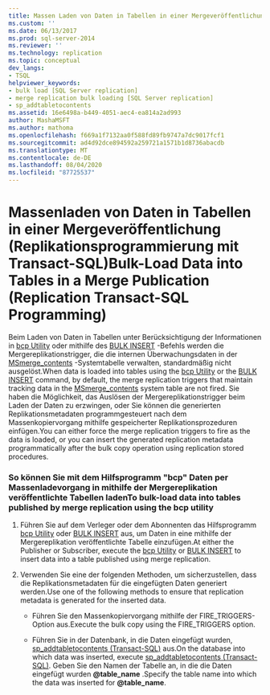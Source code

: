 ```yaml
---
title: Massen Laden von Daten in Tabellen in einer Mergeveröffentlichung (Replikations Programmierung mit Transact-SQL) | Microsoft-Dokumentation
ms.custom: ''
ms.date: 06/13/2017
ms.prod: sql-server-2014
ms.reviewer: ''
ms.technology: replication
ms.topic: conceptual
dev_langs:
- TSQL
helpviewer_keywords:
- bulk load [SQL Server replication]
- merge replication bulk loading [SQL Server replication]
- sp_addtabletocontents
ms.assetid: 16e6498a-b449-4051-aec4-ea814a2ad993
author: MashaMSFT
ms.author: mathoma
ms.openlocfilehash: f669a1f7132aa0f588fd89fb9747a7dc9017fcf1
ms.sourcegitcommit: ad4d92dce894592a259721a1571b1d8736abacdb
ms.translationtype: MT
ms.contentlocale: de-DE
ms.lasthandoff: 08/04/2020
ms.locfileid: "87725537"
---
```

# <a name="bulk-load-data-into-tables-in-a-merge-publication-replication-transact-sql-programming"></a><span data-ttu-id="33a00-102">Massenladen von Daten in Tabellen in einer Mergeveröffentlichung (Replikationsprogrammierung mit Transact-SQL)</span><span class="sxs-lookup"><span data-stu-id="33a00-102">Bulk-Load Data into Tables in a Merge Publication (Replication Transact-SQL Programming)</span></span>
  <span data-ttu-id="33a00-103">Beim Laden von Daten in Tabellen unter Berücksichtigung der Informationen in [bcp Utility](../../tools/bcp-utility.md) oder mithilfe des [BULK INSERT](/sql/t-sql/statements/bulk-insert-transact-sql) -Befehls werden die Mergereplikationstrigger, die die internen Überwachungsdaten in der [MSmerge_contents](/sql/relational-databases/system-tables/msmerge-contents-transact-sql) -Systemtabelle verwalten, standardmäßig nicht ausgelöst.</span><span class="sxs-lookup"><span data-stu-id="33a00-103">When data is loaded into tables using the [bcp Utility](../../tools/bcp-utility.md) or the [BULK INSERT](/sql/t-sql/statements/bulk-insert-transact-sql) command, by default, the merge replication triggers that maintain tracking data in the [MSmerge_contents](/sql/relational-databases/system-tables/msmerge-contents-transact-sql) system table are not fired.</span></span> <span data-ttu-id="33a00-104">Sie haben die Möglichkeit, das Auslösen der Mergereplikationstrigger beim Laden der Daten zu erzwingen, oder Sie können die generierten Replikationsmetadaten programmgesteuert nach dem Massenkopiervorgang mithilfe gespeicherter Replikationsprozeduren einfügen.</span><span class="sxs-lookup"><span data-stu-id="33a00-104">You can either force the merge replication triggers to fire as the data is loaded, or you can insert the generated replication metadata programmatically after the bulk copy operation using replication stored procedures.</span></span>  
  
### <a name="to-bulk-load-data-into-tables-published-by-merge-replication-using-the-bcp-utility"></a><span data-ttu-id="33a00-105">So können Sie mit dem Hilfsprogramm "bcp" Daten per Massenladevorgang in mithilfe der Mergereplikation veröffentlichte Tabellen laden</span><span class="sxs-lookup"><span data-stu-id="33a00-105">To bulk-load data into tables published by merge replication using the bcp utility</span></span>  
  
1.  <span data-ttu-id="33a00-106">Führen Sie auf dem Verleger oder dem Abonnenten das Hilfsprogramm [bcp Utility](../../tools/bcp-utility.md) oder [BULK INSERT](/sql/t-sql/statements/bulk-insert-transact-sql) aus, um Daten in eine mithilfe der Mergereplikation veröffentlichte Tabelle einzufügen.</span><span class="sxs-lookup"><span data-stu-id="33a00-106">At either the Publisher or Subscriber, execute the [bcp Utility](../../tools/bcp-utility.md) or [BULK INSERT](/sql/t-sql/statements/bulk-insert-transact-sql) to insert data into a table published using merge replication.</span></span>  
  
2.  <span data-ttu-id="33a00-107">Verwenden Sie eine der folgenden Methoden, um sicherzustellen, dass die Replikationsmetadaten für die eingefügten Daten generiert werden.</span><span class="sxs-lookup"><span data-stu-id="33a00-107">Use one of the following methods to ensure that replication metadata is generated for the inserted data.</span></span>  
  
    -   <span data-ttu-id="33a00-108">Führen Sie den Massenkopiervorgang mithilfe der FIRE_TRIGGERS-Option aus.</span><span class="sxs-lookup"><span data-stu-id="33a00-108">Execute the bulk copy using the FIRE_TRIGGERS option.</span></span>  
  
    -   <span data-ttu-id="33a00-109">Führen Sie in der Datenbank, in die Daten eingefügt wurden, [sp_addtabletocontents (Transact-SQL)](/sql/relational-databases/system-stored-procedures/sp-addtabletocontents-transact-sql) aus.</span><span class="sxs-lookup"><span data-stu-id="33a00-109">On the database into which data was inserted, execute [sp_addtabletocontents &#40;Transact-SQL&#41;](/sql/relational-databases/system-stored-procedures/sp-addtabletocontents-transact-sql).</span></span> <span data-ttu-id="33a00-110">Geben Sie den Namen der Tabelle an, in die die Daten eingefügt wurden **@table_name** .</span><span class="sxs-lookup"><span data-stu-id="33a00-110">Specify the table name into which the data was inserted for **@table_name**.</span></span>  
  
  
